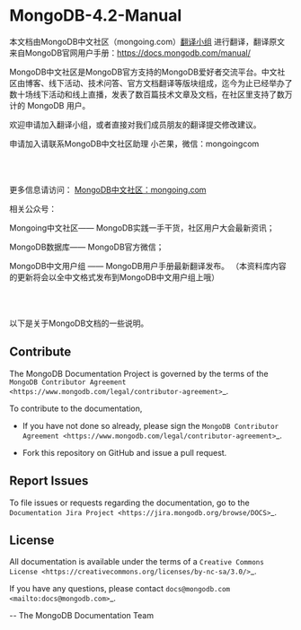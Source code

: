 # MongoDB-4.2-Manual

本文档由MongoDB中文社区（mongoing.com）[翻译小组](https://mongoing.com/translators) 进行翻译，翻译原文来自MongoDB官网用户手册：https://docs.mongodb.com/manual/

MongoDB中文社区是MongoDB官方支持的MongoDB爱好者交流平台。中文社区由博客、线下活动、技术问答、官方文档翻译等版块组成，迄今为止已经举办了数十场线下活动和线上直播，发表了数百篇技术文章及文档，在社区里支持了数万计的 MongoDB 用户。

欢迎申请加入翻译小组，或者直接对我们成员朋友的翻译提交修改建议。

申请加入请联系MongoDB中文社区助理 小芒果，微信：mongoingcom

<br/>
<br/>

更多信息请访问：
[MongoDB中文社区：mongoing.com](https://mongoing.com/)

相关公众号：

Mongoing中文社区—— MongoDB实践一手干货，社区用户大会最新资讯；

MongoDB数据库—— MongoDB官方微信；

MongoDB中文用户组 —— MongoDB用户手册最新翻译发布。
（本资料库内容的更新将会以全中文格式发布到MongoDB中文用户组上哦）

<br/>
<br/>

以下是关于MongoDB文档的一些说明。


Contribute
----------

The MongoDB Documentation Project is governed by the terms of the
`MongoDB Contributor Agreement
<https://www.mongodb.com/legal/contributor-agreement>`_.

To contribute to the documentation, 

- If you have not done so already, please sign the `MongoDB Contributor Agreement <https://www.mongodb.com/legal/contributor-agreement>`_.

- Fork this repository on GitHub and issue a pull request. 

Report Issues
-------------

To file issues or requests regarding the documentation, go to the
`Documentation Jira Project <https://jira.mongodb.org/browse/DOCS>`_.

License
-------

All documentation is available under the terms of a `Creative Commons
License <https://creativecommons.org/licenses/by-nc-sa/3.0/>`_.

If you have any questions, please contact `docs@mongodb.com
<mailto:docs@mongodb.com>`_.

-- The MongoDB Documentation Team
